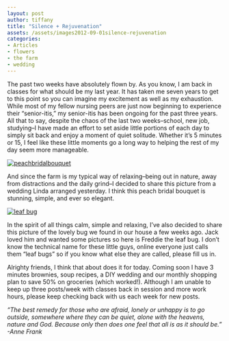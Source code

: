 ```yaml
---
layout: post
author: tiffany
title: "Silence + Rejuvenation"
assets: /assets/images2012-09-01silence-rejuvenation
categories: 
- Articles
- flowers
- the farm
- wedding
---
```


The past two weeks have absolutely flown by. As you know, I am back in classes for what should be my last year. It has taken me seven years to get to this point so you can imagine my excitement as well as my exhaustion. While most of my fellow nursing peers are just now beginning to experience their “senior-itis,” my senior-itis has been ongoing for the past three years. All that to say, despite the chaos of the last two weeks–school, new job, studying–I have made an effort to set aside little portions of each day to simply sit back and enjoy a moment of quiet solitude. Whether it’s 5 minutes or 15, I feel like these little moments go a long way to helping the rest of my day seem more manageable.

[![peachbridalbouquet](jekyll_uploads/2012/09/peachbridalbouquet-575x431.jpg "peachbridalbouquet")](http://www.sweetpeonies.com/2012/09/silence-rejuvenation/peachbridalbouquet/)

And since the farm is my typical way of relaxing–being out in nature, away from distractions and the daily grind–I decided to share this picture from a wedding Linda arranged yesterday. I think this peach bridal bouquet is stunning, simple, and ever so elegant.

[![leaf bug](jekyll_uploads/2012/09/bug-575x382.jpg "bug")](http://www.sweetpeonies.com/2012/09/silence-rejuvenation/bug/)

In the spirit of all things calm, simple and relaxing, I’ve also decided to share this picture of the lovely bug we found in our house a few weeks ago. Jack loved him and wanted some pictures so here is Freddie the leaf bug. I don’t know the technical name for these little guys, online everyone just calls them “leaf bugs” so if you know what else they are called, please fill us in.

Alrighty friends, I think that about does it for today. Coming soon I have 3 minutes brownies, soup recipes, a DIY wedding and our monthly shopping plan to save 50% on groceries (which worked!). Although I am unable to keep up three posts/week with classes back in session and more work hours, please keep checking back with us each week for new posts.

_“The best remedy for those who are afraid, lonely or unhappy is to go outside, somewhere where they can be quiet, alone with the heavens, nature and God. Because only then does one feel that all is as it should be.”  
-Anne Frank_